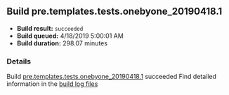 ## Build pre.templates.tests.onebyone_20190418.1
- **Build result:** `succeeded`
- **Build queued:** 4/18/2019 5:00:01 AM
- **Build duration:** 298.07 minutes
### Details
Build [pre.templates.tests.onebyone_20190418.1](https://winappstudio.visualstudio.com/web/build.aspx?pcguid=a4ef43be-68ce-4195-a619-079b4d9834c2&builduri=vstfs%3a%2f%2f%2fBuild%2fBuild%2f27607) succeeded
Find detailed information in the [build log files](https://uwpctdiags.blob.core.windows.net/buildlogs/pre.templates.tests.onebyone_20190418.1_logs.zip)
